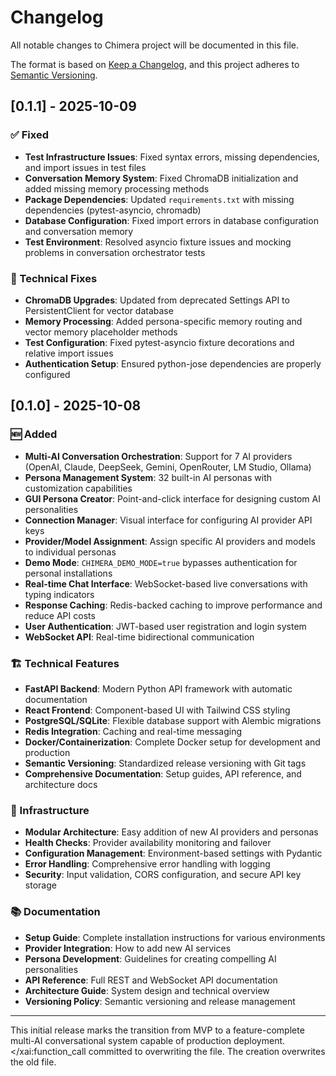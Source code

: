 # Changelog

All notable changes to Chimera project will be documented in this file.

The format is based on [Keep a Changelog](https://keepachangelog.com/en/1.0.0/),
and this project adheres to [Semantic Versioning](https://semver.org/spec/v2.0.0.html).

## [0.1.1] - 2025-10-09

### ✅ Fixed
- **Test Infrastructure Issues**: Fixed syntax errors, missing dependencies, and import issues in test files
- **Conversation Memory System**: Fixed ChromaDB initialization and added missing memory processing methods
- **Package Dependencies**: Updated `requirements.txt` with missing dependencies (pytest-asyncio, chromadb)
- **Database Configuration**: Fixed import errors in database configuration and conversation memory
- **Test Environment**: Resolved asyncio fixture issues and mocking problems in conversation orchestrator tests

### 🔧 Technical Fixes
- **ChromaDB Upgrades**: Updated from deprecated Settings API to PersistentClient for vector database
- **Memory Processing**: Added persona-specific memory routing and vector memory placeholder methods
- **Test Configuration**: Fixed pytest-asyncio fixture decorations and relative import issues
- **Authentication Setup**: Ensured python-jose dependencies are properly configured

## [0.1.0] - 2025-10-08

### 🆕 Added
- **Multi-AI Conversation Orchestration**: Support for 7 AI providers (OpenAI, Claude, DeepSeek, Gemini, OpenRouter, LM Studio, Ollama)
- **Persona Management System**: 32 built-in AI personas with customization capabilities
- **GUI Persona Creator**: Point-and-click interface for designing custom AI personalities
- **Connection Manager**: Visual interface for configuring AI provider API keys
- **Provider/Model Assignment**: Assign specific AI providers and models to individual personas
- **Demo Mode**: `CHIMERA_DEMO_MODE=true` bypasses authentication for personal installations
- **Real-time Chat Interface**: WebSocket-based live conversations with typing indicators
- **Response Caching**: Redis-backed caching to improve performance and reduce API costs
- **User Authentication**: JWT-based user registration and login system
- **WebSocket API**: Real-time bidirectional communication

### 🏗️ Technical Features
- **FastAPI Backend**: Modern Python API framework with automatic documentation
- **React Frontend**: Component-based UI with Tailwind CSS styling
- **PostgreSQL/SQLite**: Flexible database support with Alembic migrations
- **Redis Integration**: Caching and real-time messaging
- **Docker/Containerization**: Complete Docker setup for development and production
- **Semantic Versioning**: Standardized release versioning with Git tags
- **Comprehensive Documentation**: Setup guides, API reference, and architecture docs

### 🔧 Infrastructure
- **Modular Architecture**: Easy addition of new AI providers and personas
- **Health Checks**: Provider availability monitoring and failover
- **Configuration Management**: Environment-based settings with Pydantic
- **Error Handling**: Comprehensive error handling with logging
- **Security**: Input validation, CORS configuration, and secure API key storage

### 📚 Documentation
- **Setup Guide**: Complete installation instructions for various environments
- **Provider Integration**: How to add new AI services
- **Persona Development**: Guidelines for creating compelling AI personalities
- **API Reference**: Full REST and WebSocket API documentation
- **Architecture Guide**: System design and technical overview
- **Versioning Policy**: Semantic versioning and release management

---

This initial release marks the transition from MVP to a feature-complete multi-AI conversational system capable of production deployment.
</xai:function_call committed to overwriting the file. The creation overwrites the old file.